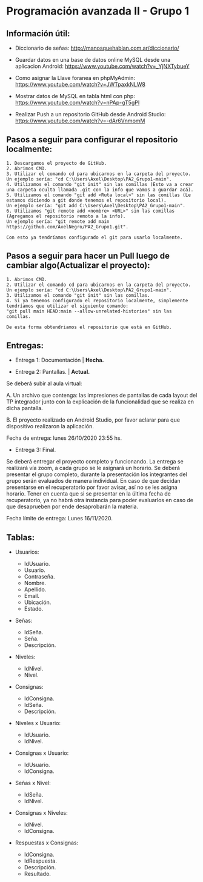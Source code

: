 # Programación avanzada  II - Grupo 1

## Información útil:

- Diccionario de señas: http://manosquehablan.com.ar/diccionario/

- Guardar datos en una base de datos online MySQL desde una aplicacion Android: https://www.youtube.com/watch?v=_YjNXTybueY

- Como asignar la Llave foranea en phpMyAdmin: https://www.youtube.com/watch?v=JWTpaxkNLW8

- Mostrar datos de MySQL en tabla html con php: https://www.youtube.com/watch?v=nPAp-gT5gPI

- Realizar Push a un repositorio GitHub desde Android Studio: https://www.youtube.com/watch?v=-dAr6VnmomM

## Pasos a seguir para configurar el repositorio localmente:

	1. Descargamos el proyecto de GitHub.
	2. Abrimos CMD.
	3. Utilizar el comando cd para ubicarnos en la carpeta del proyecto. Un ejemplo sería: "cd C:\Users\Axel\Desktop\PA2_Grupo1-main".
	4. Utilizamos el comando "git init" sin las comillas (Esto va a crear una carpeta oculta llamada .git con la info que vamos a guardar acá).
	5. Utilizamos el comando "git add <Ruta local>" sin las comillas (Le estamos diciendo a git donde tenemos el repositorio local).
	Un ejemplo sería: "git add C:\Users\Axel\Desktop\PA2_Grupo1-main".
	6. Utilizamos "git remote add <nombre> <URL>" sin las comillas (Agregamos el repositorio remoto a la info).
	Un ejemplo sería: "git remote add main https://github.com/AxelNegro/PA2_Grupo1.git".
	
	Con esto ya tendríamos configurado el git para usarlo localmente.

## Pasos a seguir para hacer un Pull luego de cambiar algo(Actualizar el proyecto):
 
	1. Abrimos CMD.
	2. Utilizar el comando cd para ubicarnos en la carpeta del proyecto. Un ejemplo sería: "cd C:\Users\Axel\Desktop\PA2_Grupo1-main".
	3. Utilizamos el comando "git init" sin las comillas.
	4. Si ya tenemos configurado el repositorio localmente, simplemente tendríamos que utilizar el siguiente comando:
	"git pull main HEAD:main --allow-unrelated-histories" sin las comillas.
	
	De esta forma obtendriamos el repositorio que está en GitHub.

## Entregas:

- Entrega 1: Documentación | **Hecha.**

- Entrega 2: Pantallas. | **Actual.**

Se deberá subir al aula virtual:

A.   Un archivo que contenga: las impresiones de pantallas de cada layout del TP integrador junto con la explicación de la funcionalidad que se realiza en dicha pantalla.

B.   El proyecto realizado en Android Studio, por favor aclarar para que dispositivo realizaron la aplicación.

Fecha de entrega: lunes 26/10/2020 23:55 hs.

- Entrega 3: Final.

Se deberá entregar el proyecto completo y funcionando. La entrega se realizará vía zoom, a cada grupo se le asignará un horario. Se deberá presentar el grupo completo, durante la presentación los integrantes del grupo serán evaluados de manera individual. En caso de que decidan presentarse en el recuperatorio por favor avisar, así no se les asigna horario. Tener en cuenta que si se presentar en la última fecha de recuperatorio, ya no habrá otra instancia para poder evaluarlos en caso de que desaprueben por ende desaprobarán la materia.

Fecha límite de entrega: Lunes 16/11/2020.

## Tablas:

- Usuarios:
  - IdUsuario.
  - Usuario.
  - Contraseña.
  - Nombre.
  - Apellido.
  - Email.
  - Ubicación.
  - Estado.
  
- Señas:
  - IdSeña.
  - Seña.
  - Descripción.
  
- Niveles:
  - IdNivel.
  - Nivel.
  
- Consignas:
  - IdConsigna.
  - IdSeña.
  - Descripción.
  
- Niveles x Usuario:
  - IdUsuario.
  - IdNivel.
  
- Consignas x Usuario:
  - IdUsuario.
  - IdConsigna.
  
- Señas x Nivel:
  - IdSeña.
  - IdNivel.
  
- Consignas x Niveles:
  - IdNivel.
  - IdConsigna.
  
- Respuestas x Consignas:
  - IdConsigna.
  - IdRespuesta.
  - Descripción.
  - Resultado.


